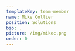 ```yaml
---
templateKey: team-member
name: Mike Collier
position: Solutions
bio: .
picture: /img/mikec.png
order: 0
---
```

